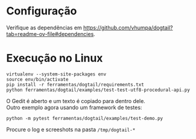 # Configuração

Verifique as dependências em https://github.com/vhumpa/dogtail?tab=readme-ov-file#dependencies.

# Execução no Linux
```
virtualenv --system-site-packages env
source env/bin/activate
pip install -r ferramentas/dogtail/requirements.txt
python ferramentas/dogtail/examples/test-test-utf8-procedural-api.py
```
O Gedit é aberto e um texto é copiado para dentro dele.<br>
Outro exemplo agora usando um framework de testes:
```
python -m pytest ferramentas/dogtail/examples/test-demo.py
```
Procure o log e screeshots na pasta `/tmp/dogtail-*`